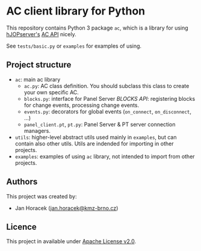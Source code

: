 # AC client library for Python

This repository contains Python 3 package `ac`, which is a library for using
[hJOPserver's](https://github.com/kmzbrnoI/hJOPserver) [AC
API](https://github.com/kmzbrnoI/hJOPserver/wiki/panelServer-ac) nicely.

See `tests/basic.py` or `examples` for examples of using.

## Project structure

 * `ac`: main ac library
   - `ac.py`: AC class definition. You should subclass this class to create
     your own specific AC.
   - `blocks.py`: interface for Panel Server *BLOCKS API*: registering
      blocks for change events, processing change events.
   - `events.py`: decorators for global events (`on_connect`, `on_disconnect`,
      ...)
   - `panel_client.pt`, `pt.py`: Panel Server & PT server connection managers.
 * `utils`: higher-level abstract utils used mainly in `examples`, but can
   contain also other utils. Utils are indended for importing in other projects.
 * `examples`: examples of using `ac` library, not intended to import from
   other projects.

## Authors

This project was created by:

 * Jan Horacek ([jan.horacek@kmz-brno.cz](mailto:jan.horacek@kmz-brno.cz))

## Licence

This project in available under
[Apache License v2.0](https://www.apache.org/licenses/LICENSE-2.0).
